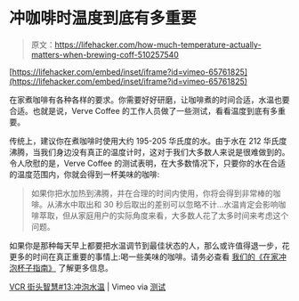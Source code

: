 # 冲咖啡时温度到底有多重要

> 原文：<https://lifehacker.com/how-much-temperature-actually-matters-when-brewing-coff-510257540>

 [https://lifehacker.com/embed/inset/iframe?id=vimeo-65761825](https://lifehacker.com/embed/inset/iframe?id=vimeo-65761825) 

在家煮咖啡有各种各样的要求。你需要好好研磨，让咖啡煮的时间合适，水温也要合适。也就是说，Verve Coffee 的工作人员做了一些测试，看看温度到底有多重要。



传统上，建议你在煮咖啡时使用大约 195-205 华氏度的水。由于水在 212 华氏度沸腾，当我们身边没有真正的温度计时，这对于我们大多数人来说是很难做到的。令人欣慰的是，Verve Coffee 的测试表明，在大多数情况下，只要你的水在合适的温度范围内，你就会得到一杯美味的咖啡:

> 如果你把水加热到沸腾，并在合理的时间内使用，你将会得到非常棒的咖啡。从沸水中取出和 30 秒后取出的差别可以忽略不计...水温肯定会影响咖啡萃取，但从家庭用户的实际角度来看，大多数人花了太多时间来考虑这个问题。

如果你是那种每天早上都要把水温调节到最佳状态的人，那么或许值得退一步，花更多的时间在真正重要的事情上:喝一些美味的咖啡。请务必查看 [我们的《在家冲泡杯子指南》](https://lifehacker.com/brew-the-perfect-cup-the-complete-guide-5989565) 了解更多信息。

[VCR 街头智慧#13:冲泡水温](http://vimeo.com/65761825) | Vimeo via [测试](http://www.tested.com/food/coffee/455840-how-important-coffee-brew-water-temperature/)